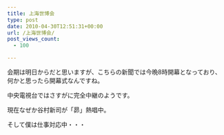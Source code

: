 ```yaml
---
title: 上海世博会
type: post
date: 2010-04-30T12:51:31+00:00
url: /上海世博会/
post_views_count:
  - 100

---
```

会期は明日からだと思いますが、こちらの新聞では今晩8時開幕となっており、何かと思ったら開幕式なんですね。

中央電視台ではさすがに完全中継のようです。

現在なぜか谷村新司が「昴」熱唱中。

そして僕は仕事対応中・・・